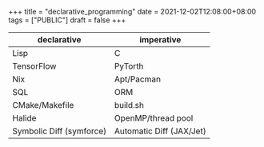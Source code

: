 +++
title = "declarative_programming"
date = 2021-12-02T12:08:00+08:00
tags = ["PUBLIC"]
draft = false
+++

| declarative              | imperative               |
|--------------------------|--------------------------|
| Lisp                     | C                        |
| TensorFlow               | PyTorth                  |
| Nix                      | Apt/Pacman               |
| SQL                      | ORM                      |
| CMake/Makefile           | build.sh                 |
| Halide                   | OpenMP/thread pool       |
| Symbolic Diff (symforce) | Automatic Diff (JAX/Jet) |
